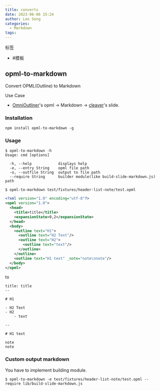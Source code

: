 ```yaml
---
title: converts
date: 2023-06-06 15:24
author: Leo Song
categories:
  - Markdown
tags:
---
```

标签
- #模板 
## opml-to-markdown

Convert OPML(Outline) to Markdown

Use Case

- [OmniOutliner](http://www.omnigroup.com/omnioutliner "OmniOutliner")'s opml -> Markdown -> [cleaver](https://github.com/jdan/cleaver "cleaver")'s slide.

### Installation

```shell
npm install opml-to-markdown -g
```

### Usage

```shell
$ opml-to-markdown -h
Usage: cmd [options]

  -h, --help            displays help
  -e, --entry String    opml file path
  -o, --outfile String  output to file path
  --require String      builder module(like build-slide-markdown.js) path
```

```shell
$ opml-to-markdown test/fixtures/header-list-note/test.opml
```

```xml
<?xml version="1.0" encoding="utf-8"?>
<opml version="1.0">
  <head>
    <title>title</title>
    <expansionState>0,2</expansionState>
  </head>
  <body>
    <outline text="H1">
      <outline text="H2 Text"/>
      <outline text="H2">
        <outline text="text"/>
      </outline>
    </outline>
    <outline text="H1 text" _note="note\nnote"/>
  </body>
</opml>
```

to

```gfm
title: title
--

# H1

- H2 Text
- H2
    - text

--

# H1 text

note
note
```

### [](https://github.com/azu/opml-to-markdown#custom-output-markdown)Custom output markdown

You have to implement building module.

```shell
$ opml-to-markdown -e test/fixtures/header-list-note/test.opml --require lib/build-slide-markdown.js
```